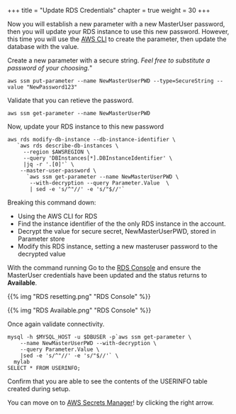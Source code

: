 +++
title = "Update RDS Credentials"
chapter = true
weight = 30
+++

Now you will establish a new parameter with a new MasterUser password, then you will update your RDS instance to use this new password.  However, this time you will use the [AWS CLI]() to create the parameter, then update the database with the value.

Create a new parameter with a secure string.  *Feel free to substitute a password of your choosing.*"
```
aws ssm put-parameter --name NewMasterUserPWD --type=SecureString --value "NewPassword123"
```

Validate that you can retieve the password.
```
aws ssm get-parameter --name NewMasterUserPWD
```

Now, update your RDS instance to this new password
```
aws rds modify-db-instance --db-instance-identifier \
   `aws rds describe-db-instances \
     --region $AWSREGION \
     --query 'DBInstances[*].DBInstanceIdentifier' \
     |jq -r '.[0]'` \
    --master-user-password \
      `aws ssm get-parameter --name NewMasterUserPWD \
       --with-decryption --query Parameter.Value  \
       | sed -e 's/^"//' -e 's/"$//'`
```
Breaking this command down:

- Using the AWS CLI for RDS
- Find the instance identifier of the the only RDS instance in the account.
- Decrypt the value for secure secret, NewMasterUserPWD, stored in Parameter store
- Modify this RDS instance, setting a new masteruser password to the decrypted value

With the command running Go to the [RDS Console](https://console.aws.amazon.com/rds/home#database:id=rds-mysql-lab) and ensure the MasterUser credentials have been updated and the status returns to **Available**.

{{% img "RDS resetting.png" "RDS Console" %}}

{{% img "RDS Available.png" "RDS Console" %}}

Once again validate connectivity.
```
mysql -h $MYSQL_HOST -u $DBUSER -p`aws ssm get-parameter \
    --name NewMasterUserPWD --with-decryption \
    --query Parameter.Value \
    |sed -e 's/^"//' -e 's/"$//'` \
  mylab
SELECT * FROM USERINFO;
```

Confirm that you are able to see the contents of the USERINFO table created during setup.

You can move on to [AWS Secrets Manager](https://aws.amazon.com/secrets-manager/)!  by clicking the right arrow.